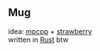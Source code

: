 ## Mug ##
idea: [mpcpp](https://github.com/Delapouite/mpcpp) + [strawberry](https://www.strawberrymusicplayer.org/)<br>
written in [Rust](https://www.rust-lang.org/) btw
